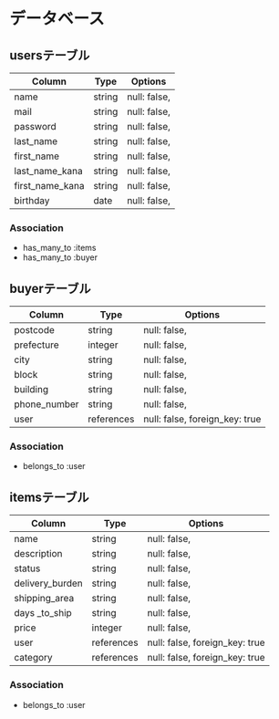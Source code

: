 # データベース

## usersテーブル

| Column           | Type       | Options                        |
| -----------------| ---------- | -------------------------------|
| name             | string     | null: false,                   |
| mail             | string     | null: false,                   |
| password         | string     | null: false,                   |
| last_name        | string     | null: false,                   |
| first_name       | string     | null: false,                   |
| last_name_kana   | string     | null: false,                   |
| first_name_kana  | string     | null: false,                   |
| birthday         | date       | null: false,                   |


### Association
- has_many_to :items
- has_many_to :buyer


## buyerテーブル

| Column                | Type       | Options                          |
| -----------------     | -----------|--------------------------        |
| postcode              | string     | null: false,                     |
| prefecture            | integer    | null: false,                     |
| city                  | string     | null: false,                     |
| block	                | string     | null: false,                     |
| building              | string     | null: false,                     |
| phone_number          | string     | null: false,                     |
| user                  | references | null: false,   foreign_key: true |


### Association
- belongs_to :user


## itemsテーブル

| Column            | Type       | Options                          |
| ------------------| ---------- | ---------------------------------|
| name              | string     | null: false,                     |
| description       | string     | null: false,                     |
| status            | string     | null: false,                     |
| delivery_burden   | string     | null: false,                     |
| shipping_area     | string     | null: false,                     |
| days _to_ship     | string     | null: false,                     |
| price             | integer    | null: false,                     |
| user              | references | null: false,   foreign_key: true |
| category          | references | null: false, foreign_key: true   |


### Association
- belongs_to :user

